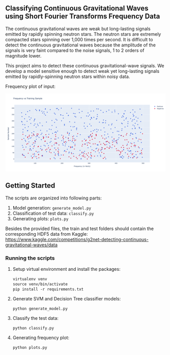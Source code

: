 <!-- ABOUT THE PROJECT -->
## Classifying Continuous Gravitational Waves using Short Fourier Transforms Frequency Data

The continuous gravitational waves are weak but long-lasting signals emitted by rapidly spinning neutron stars. The neutron stars are extremely compacted stars spinning over 1,000 times per second. It is difficult to detect the continuous gravitational waves because the amplitude of the signals is very faint compared to the noise signals, 1 to 2 orders of magnitude lower. 

This project aims to detect these continuous gravitational-wave signals. We develop a model sensitive enough to detect weak yet long-lasting signals emitted by rapidly-spinning neutron stars within noisy data.

Frequency plot of input:

![alt text](frequency-plot.png)

<!-- GETTING STARTED -->
## Getting Started

The scripts are organized into following parts:

1. Model generation: `generate_model.py`
2. Classification of test data: `classify.py`
3. Generating plots: `plots.py`

Besides the provided files, the train and test folders should contain the corresponding HDF5 data from Kaggle: 
[https://www.kaggle.com/competitions/g2net-detecting-continuous-gravitational-waves/data
](https://www.kaggle.com/competitions/g2net-detecting-continuous-gravitational-waves/data
)  

### Running the scripts

1. Setup virtual environment and install the packages:
    ```
    virtualenv venv
    source venv/bin/activate
    pip install -r requirements.txt
    ```

2. Generate SVM and Decision Tree classifier models:
    ```
    python generate_model.py
    ```

3. Classify the test data:
    ```
    python classify.py
    ```

4. Generating frequency plot:
    ```
    python plots.py
    ```